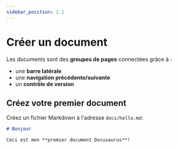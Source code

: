 ```yaml
---
sidebar_position: 2.1
---
```


# Créer un document

Les documents sont des **groupes de pages** connectées grâce à :

- une **barre latérale**
- une **navigation précédente/suivante**
- un **contrôle de version**

## Créez votre premier document

Créez un fichier Markdown à l'adresse `docs/hello.md`:

```md title="docs/hello.md"
# Bonjour

Ceci est mon **premier document Docusaurus**!
```